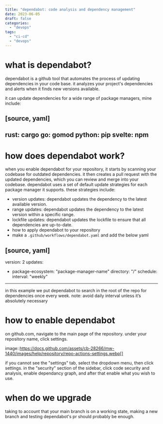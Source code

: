 ```yaml
---
title: "dependabot: code analysis and dependency management"
date: 2023-06-05
draft: false
categories:
  - "devops"
tags:
  - "ci-cd"
  - "devops"
---
```


# what is dependabot?  

dependabot is a github tool that automates the process of updating dependencies in your code base. it analyzes your project's dependencies and alerts when it finds new versions available.

it can update dependencies for a wide range of package managers, mine include:

[source, yaml]
----
rust: cargo
go: gomod
python: pip
svelte: npm
----

# how does dependabot work?

when you enable dependabot for your repository, it starts by scanning your codebase for outdated dependencies. it then creates a pull request with the updated dependencies, which you can review and merge into your codebase.
dependabot uses a set of default update strategies for each package manager it supports. these strategies include:

* version updates: dependabot updates the dependency to the latest available version.
* range updates: dependabot updates the dependency to the latest version within a specific range.
* lockfile updates: dependabot updates the lockfile to ensure that all dependencies are up-to-date.
* how to apply dependabot to your repository
* make a `.github/workflows/dependabot.yaml` and add the below yaml

[source, yaml]
----
version: 2
updates:
  - package-ecosystem: "package-manager-name"
    directory: "/"
    schedule:
      interval: "weekly"
----

in this example we put dependabot to search in the root of the repo for dependencies once every week.
note: avoid daily interval unless it’s absolutely necessary


# how to enable dependabot

on github.com, navigate to the main page of the repository. under your repository name, click
settings. 

image::https://docs.github.com/assets/cb-28266/mw-1440/images/help/repository/repo-actions-settings.webp[]

if you cannot see the "settings" tab, select the dropdown menu, then click settings.
in the "security" section of the sidebar, click code security and analysis, enable dependancy graph, and after that enable what you wish to use. 

# when do we upgrade

taking to account that your main branch is on a working state, making a new branch and testing dependabot's pr should probably be enough.


